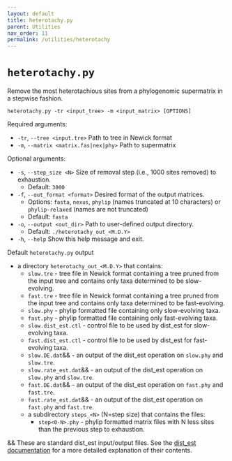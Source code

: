 ```yaml
---
layout: default
title: heterotachy.py
parent: Utilities
nav_order: 11
permalink: /utilities/heterotachy
---
```


# `heterotachy.py`

Remove the most heterotachious sites from a phylogenomic supermatrix in a stepwise fashion.

`heterotachy.py -tr <input_tree> -m <input_matrix> [OPTIONS]`

Required arguments:
- `-tr`, `--tree <input.tre>` Path to tree in Newick format
- `-m`, `--matrix <matrix.fas|nex|phy>` Path to supermatrix

Optional arguments:
- `-s`, `--step_size <N>` Size of removal step (i.e., 1000 sites removed) to exhaustion.
  - Default: `3000`
- `-f`, `--out_format <format>` Desired format of the output matrices.
  - Options: `fasta`, `nexus`, `phylip` (names truncated at 10 characters) or `phylip-relaxed` (names are not truncated)
  - Default: `fasta`
- `-o`, `--output <out_dir>` Path to user-defined output directory.
  - Default: `./heterotachy_out_<M.D.Y>`
- `-h`, `--help` Show this help message and exit.

Default `heterotachy.py` output
- a directory `heterotachy_out_<M.D.Y>` that contains:
  - `slow.tre` - tree file in Newick format containing a tree pruned from the input tree and contains only taxa determined to be slow-evolving.
  - `fast.tre` - tree file in Newick format containing a tree pruned from the input tree and contains only taxa determined to be fast-evolving.
  - `slow.phy` - phylip formatted file containing only slow-evolving taxa.
  - `fast.phy` - phylip formatted file containing only fast-evolving taxa.
  - `slow.dist_est.ctl` - control file to be used by dist_est for slow-evolving taxa.
  - `fast.dist_est.ctl` - control file to be used by dist_est for fast-evolving taxa.
  - `slow.DE.dat`&& - an output of the dist_est operation on `slow.phy` and `slow.tre`.
  - `slow.rate_est.dat`&& - an output of the dist_est operation on `slow.phy` and `slow.tre`.
  - `fast.DE.dat`&& - an output of the dist_est operation on `fast.phy` and `fast.tre`.
  - `fast.rate_est.dat`&& - an output of the dist_est operation on `fast.phy` and `fast.tre`.
  - a subdirectory `steps_<N>` (N=step size) that contains the files:
    - `step<0-N>.phy` - phylip formatted matrix files with N less sites than the previous step to exhaustion.

&& These are standard dist_est input/output files. See the [dist_est documentation](https://amoeba.msstate.edu/phylofisher/pdfs/distest.pdf) for a more detailed explanation of their contents.